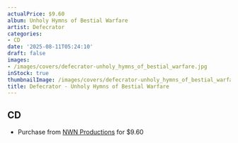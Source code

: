 ```yaml
---
actualPrice: $9.60
album: Unholy Hymns of Bestial Warfare
artist: Defecrator
categories:
- CD
date: '2025-08-11T05:24:10'
draft: false
images:
- /images/covers/defecrator-unholy_hymns_of_bestial_warfare.jpg
inStock: true
thumbnailImage: /images/covers/defecrator-unholy_hymns_of_bestial_warfare-thumb.jpg
title: Defecrator - Unholy Hymns of Bestial Warfare
---
```


## CD
* Purchase from [NWN Productions](http://shop.nwnprod.com/index.php?route=product/product&path=93&product_id=55077&sort=pd.name&order=ASC) for $9.60
